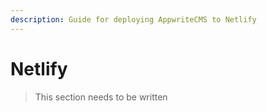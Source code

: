 ```yaml
---
description: Guide for deploying AppwriteCMS to Netlify
---
```


# Netlify

> This section needs to be written
